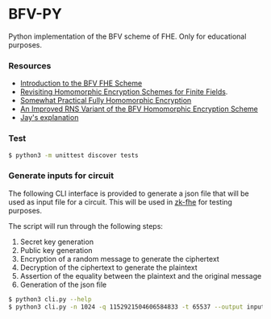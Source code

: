 # BFV-PY

Python implementation of the BFV scheme of FHE. Only for educational purposes. 

### Resources

- [Introduction to the BFV FHE Scheme](https://inferati.azureedge.net/docs/inferati-fhe-bfv.pdf)
- [Revisiting Homomorphic Encryption Schemes for Finite Fields](https://eprint.iacr.org/2021/204.pdf).
- [Somewhat Practical Fully Homomorphic Encryption](https://eprint.iacr.org/2012/144.pdf)
- [An Improved RNS Variant of the BFV Homomorphic Encryption Scheme](https://eprint.iacr.org/2018/117)
- [Jay's explanation](https://github.com/Janmajayamall/bfv/blob/notes/notes/BFV.md)

### Test

```bash
$ python3 -m unittest discover tests
```

### Generate inputs for circuit

The following CLI interface is provided to generate a json file that will be used as input file for a circuit. This will be used in [zk-fhe](https://github.com/enricobottazzi/zk-fhe) for testing purposes.

The script will run through the following steps:
1. Secret key generation
2. Public key generation
3. Encryption of a random message to generate the ciphertext
4. Decryption of the ciphertext to generate the plaintext
5. Assertion of the equality between the plaintext and the original message
6. Generation of the json file

```bash
$ python3 cli.py --help
$ python3 cli.py -n 1024 -q 1152921504606584833 -t 65537 --output input.json
```